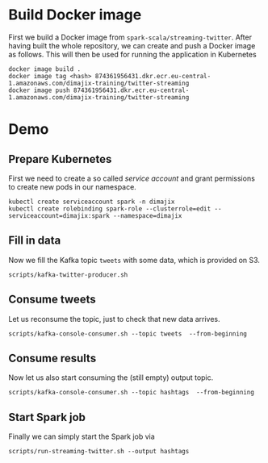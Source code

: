 # Build Docker image

First we build a Docker image from `spark-scala/streaming-twitter`. After having built the whole repository, we can
create and push a Docker image as follows. This will then be used for running the application in Kubernetes

```
docker image build .
docker image tag <hash> 874361956431.dkr.ecr.eu-central-1.amazonaws.com/dimajix-training/twitter-streaming
docker image push 874361956431.dkr.ecr.eu-central-1.amazonaws.com/dimajix-training/twitter-streaming
```

# Demo

## Prepare Kubernetes
First we need to create a so called *service account* and grant permissions to create new pods in our namespace.

```
kubectl create serviceaccount spark -n dimajix
kubectl create rolebinding spark-role --clusterrole=edit --serviceaccount=dimajix:spark --namespace=dimajix
```

## Fill in data

Now we fill the Kafka topic `tweets` with some data, which is provided on S3.
```
scripts/kafka-twitter-producer.sh
```

## Consume tweets
Let us reconsume the topic, just to check that new data arrives.
```
scripts/kafka-console-consumer.sh --topic tweets  --from-beginning
```

## Consume results
Now let us also start consuming the (still empty) output topic.
```
scripts/kafka-console-consumer.sh --topic hashtags  --from-beginning
```

## Start Spark job
Finally we can simply start the Spark job via
```
scripts/run-streaming-twitter.sh --output hashtags
```
